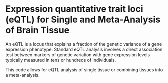 # Expression quantitative trait loci (eQTL) for Single and Meta-Analysis of Brain Tissue    
         
An eQTL is a locus that explains a fraction of the genetic variance of a gene expression phenotype. Standard eQTL analysis involves a direct association test between markers of genetic variation with gene expression levels typically measured in tens or hundreds of individuals.                 
                     
This code allows for eQTL analysis of single tissue or combining tissues into a meta-analysis.                              
               
         
                  
      
  
   
   
